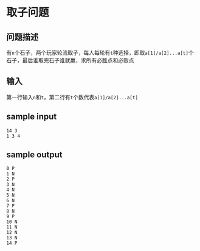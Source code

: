 # 取子问题

## 问题描述

有`n`个石子，两个玩家轮流取子，每人每轮有`t`种选择，即取`a[1]/a[2]...a[t]`个石子，最后谁取完石子谁就赢，求所有必胜点和必败点

## 输入

第一行输入`n`和`t`，第二行有`t`个数代表`a[1]/a[2]...a[t]`

## sample input

```
14 3
1 3 4
```

## sample output

```
0 P
1 N
2 P
3 N
4 N
5 N
6 N
7 P
8 N
9 P
10 N
11 N
12 N
13 N
14 P
```





